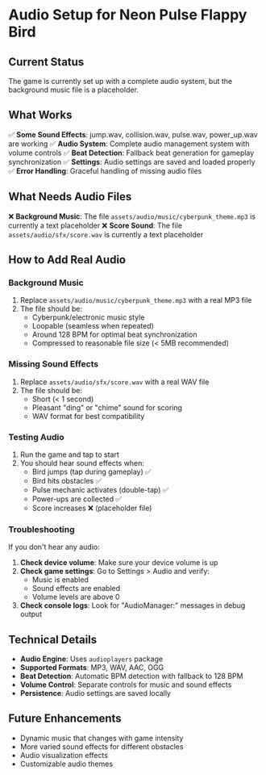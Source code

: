 # Audio Setup for Neon Pulse Flappy Bird

## Current Status

The game is currently set up with a complete audio system, but the background music file is a placeholder.

## What Works

✅ **Some Sound Effects**: jump.wav, collision.wav, pulse.wav, power_up.wav are working
✅ **Audio System**: Complete audio management system with volume controls
✅ **Beat Detection**: Fallback beat generation for gameplay synchronization
✅ **Settings**: Audio settings are saved and loaded properly
✅ **Error Handling**: Graceful handling of missing audio files

## What Needs Audio Files

❌ **Background Music**: The file `assets/audio/music/cyberpunk_theme.mp3` is currently a text placeholder
❌ **Score Sound**: The file `assets/audio/sfx/score.wav` is currently a text placeholder

## How to Add Real Audio

### Background Music

1. Replace `assets/audio/music/cyberpunk_theme.mp3` with a real MP3 file
2. The file should be:
   - Cyberpunk/electronic music style
   - Loopable (seamless when repeated)
   - Around 128 BPM for optimal beat synchronization
   - Compressed to reasonable file size (< 5MB recommended)

### Missing Sound Effects

1. Replace `assets/audio/sfx/score.wav` with a real WAV file
2. The file should be:
   - Short (< 1 second)
   - Pleasant "ding" or "chime" sound for scoring
   - WAV format for best compatibility

### Testing Audio

1. Run the game and tap to start
2. You should hear sound effects when:
   - Bird jumps (tap during gameplay) ✅
   - Bird hits obstacles ✅
   - Pulse mechanic activates (double-tap) ✅
   - Power-ups are collected ✅
   - Score increases ❌ (placeholder file)

### Troubleshooting

If you don't hear any audio:

1. **Check device volume**: Make sure your device volume is up
2. **Check game settings**: Go to Settings > Audio and verify:
   - Music is enabled
   - Sound effects are enabled
   - Volume levels are above 0
3. **Check console logs**: Look for "AudioManager:" messages in debug output

## Technical Details

- **Audio Engine**: Uses `audioplayers` package
- **Supported Formats**: MP3, WAV, AAC, OGG
- **Beat Detection**: Automatic BPM detection with fallback to 128 BPM
- **Volume Control**: Separate controls for music and sound effects
- **Persistence**: Audio settings are saved locally

## Future Enhancements

- Dynamic music that changes with game intensity
- More varied sound effects for different obstacles
- Audio visualization effects
- Customizable audio themes